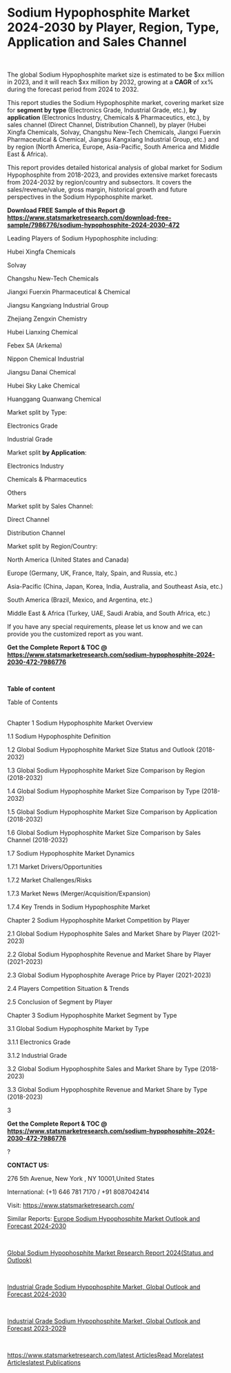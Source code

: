 <h1>Sodium Hypophosphite Market 2024-2030 by Player, Region, Type, Application and Sales Channel</h1><br/><p>The global Sodium Hypophosphite market size is estimated to be $xx million in 2023, and it will reach $xx million by 2032, growing at a <strong>CAGR</strong> of xx% during the forecast period from 2024 to 2032.</p>
 
 
 
 <p>This report studies the Sodium Hypophosphite market, covering market size for <strong>segment by type</strong> (Electronics Grade, Industrial Grade, etc.), <strong>by application</strong> (Electronics Industry, Chemicals & Pharmaceutics, etc.), by sales channel (Direct Channel, Distribution Channel), by player (Hubei Xingfa Chemicals, Solvay, Changshu New-Tech Chemicals, Jiangxi Fuerxin Pharmaceutical & Chemical, Jiangsu Kangxiang Industrial Group, etc.) and by region (North America, Europe, Asia-Pacific, South America and Middle East & Africa).</p>
 
 
 
 <p>This report provides detailed historical analysis of global market for Sodium Hypophosphite from 2018-2023, and provides extensive market forecasts from 2024-2032 by region/country and subsectors. It covers the sales/revenue/value, gross margin, historical growth and future perspectives in the Sodium Hypophosphite market.</p>
 
 
 
 <p><strong>Download FREE Sample of this Report @ <a href="https://www.statsmarketresearch.com/download-free-sample/7986776/sodium-hypophosphite-2024-2030-472">https://www.statsmarketresearch.com/download-free-sample/7986776/sodium-hypophosphite-2024-2030-472</a></strong></p>
 
 
 
 <p>Leading Players of Sodium Hypophosphite including:</p>
 
 
 
 <p>Hubei Xingfa Chemicals</p>
 
 
 
 <p>Solvay</p>
 
 
 
 <p>Changshu New-Tech Chemicals</p>
 
 
 
 <p>Jiangxi Fuerxin Pharmaceutical & Chemical</p>
 
 
 
 <p>Jiangsu Kangxiang Industrial Group</p>
 
 
 
 <p>Zhejiang Zengxin Chemistry</p>
 
 
 
 <p>Hubei Lianxing Chemical</p>
 
 
 
 <p>Febex SA (Arkema)</p>
 
 
 
 <p>Nippon Chemical Industrial</p>
 
 
 
 <p>Jiangsu Danai Chemical</p>
 
 
 
 <p>Hubei Sky Lake Chemical</p>
 
 
 
 <p>Huanggang Quanwang Chemical</p>
 
 
 
 <p>Market split by Type:</p>
 
 
 
 <p>Electronics Grade</p>
 
 
 
 <p>Industrial Grade</p>
 
 
 
 <p>Market split <strong>by Application</strong>:</p>
 
 
 
 <p>Electronics Industry</p>
 
 
 
 <p>Chemicals & Pharmaceutics</p>
 
 
 
 <p>Others</p>
 
 
 
 <p>Market split by Sales Channel:</p>
 
 
 
 <p>Direct Channel</p>
 
 
 
 <p>Distribution Channel</p>
 
 
 
 <p>Market split by Region/Country:</p>
 
 
 
 <p>North America (United States and Canada)</p>
 
 
 
 <p>Europe (Germany, UK, France, Italy, Spain, and Russia, etc.)</p>
 
 
 
 <p>Asia-Pacific (China, Japan, Korea, India, Australia, and Southeast Asia, etc.)</p>
 
 
 
 <p>South America (Brazil, Mexico, and Argentina, etc.)</p>
 
 
 
 <p>Middle East & Africa (Turkey, UAE, Saudi Arabia, and South Africa, etc.)</p>
 
 
 
 <p>If you have any special requirements, please let us know and we can provide you the customized report as you want.</p>
 
 
 
 <div><b>Get the Complete Report & TOC @ <a href="https://www.statsmarketresearch.com/sodium-hypophosphite-2024-2030-472-7986776">https://www.statsmarketresearch.com/sodium-hypophosphite-2024-2030-472-7986776</a></b></div>
 
 
 
 <p><br />
 
 <b>Table of content</b></p>
 
 
 
 <p>Table of Contents<br />
 
 <br />
 
 Chapter 1 Sodium Hypophosphite Market Overview<br />
 
 1.1 Sodium Hypophosphite Definition<br />
 
 1.2 Global Sodium Hypophosphite Market Size Status and Outlook (2018-2032)<br />
 
 1.3 Global Sodium Hypophosphite Market Size Comparison by Region (2018-2032)<br />
 
 1.4 Global Sodium Hypophosphite Market Size Comparison by Type (2018-2032)<br />
 
 1.5 Global Sodium Hypophosphite Market Size Comparison by Application (2018-2032)<br />
 
 1.6 Global Sodium Hypophosphite Market Size Comparison by Sales Channel (2018-2032)<br />
 
 1.7 Sodium Hypophosphite Market Dynamics<br />
 
 1.7.1 Market Drivers/Opportunities<br />
 
 1.7.2 Market Challenges/Risks<br />
 
 1.7.3 Market News (Merger/Acquisition/Expansion)<br />
 
 1.7.4 Key Trends in Sodium Hypophosphite Market<br />
 
 Chapter 2 Sodium Hypophosphite Market Competition by Player<br />
 
 2.1 Global Sodium Hypophosphite Sales and Market Share by Player (2021-2023)<br />
 
 2.2 Global Sodium Hypophosphite Revenue and Market Share by Player (2021-2023)<br />
 
 2.3 Global Sodium Hypophosphite Average Price by Player (2021-2023)<br />
 
 2.4 Players Competition Situation & Trends<br />
 
 2.5 Conclusion of Segment by Player<br />
 
 Chapter 3 Sodium Hypophosphite Market Segment by Type<br />
 
 3.1 Global Sodium Hypophosphite Market by Type<br />
 
 3.1.1 Electronics Grade<br />
 
 3.1.2 Industrial Grade<br />
 
 3.2 Global Sodium Hypophosphite Sales and Market Share by Type (2018-2023)<br />
 
 3.3 Global Sodium Hypophosphite Revenue and Market Share by Type (2018-2023)<br />
 
 3</p>
 
 
 
 <div><b>Get the Complete Report & TOC @ <a href="https://www.statsmarketresearch.com/sodium-hypophosphite-2024-2030-472-7986776">https://www.statsmarketresearch.com/sodium-hypophosphite-2024-2030-472-7986776</a></b></div>
 
 
 
 <p>? </p>
 
 
 
 <p><b>CONTACT US:</b><br />
 
 276 5th Avenue, New York , NY 10001,United States<br />
 
 International: (+1) 646 781 7170 / +91 8087042414<br />
 
 Visit: <a href="https://www.statsmarketresearch.com/">https://www.statsmarketresearch.com/</a><br />
 
 Similar Reports: <a href="https://www.statsmarketresearch.com/sodium-hypophosphite-2024-2030-472-7986776">Europe Sodium Hypophosphite Market Outlook and Forecast 2024-2030</a><br />
 
 <br />
 
 <a href="https://www.statsmarketresearch.com/sodium-hypophosphite-2024-2030-472-7986776">Global Sodium Hypophosphite Market Research Report 2024(Status and Outlook)</a><br />
 
 <br />
 
 <a href="https://www.statsmarketresearch.com/sodium-hypophosphite-2024-2030-472-7986776">Industrial Grade Sodium Hypophosphite Market, Global Outlook and Forecast 2024-2030</a><br />
 
 <br />
 
 <a href="https://www.statsmarketresearch.com/sodium-hypophosphite-2024-2030-472-7986776">Industrial Grade Sodium Hypophosphite Market, Global Outlook and Forecast 2023-2029</a><br />
 
 <br />
 
 <a href="https://gyeongbokgung.com">https://www.statsmarketresearch.com/</a><a href="https://hallyeomaritime.com">latest Articles</a><a href="https://jingwansa.com">Read More</a><a href="https://nguoiviet.jp/">latest Articles</a><a href="https://www.intelmarketresearch.com/">latest Publications</a></p>